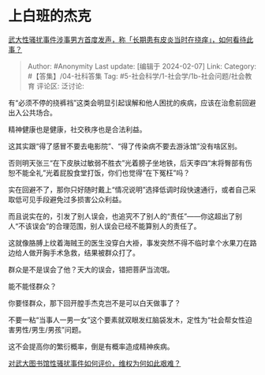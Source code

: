 # 上白班的杰克
[武大性骚扰事件涉事男方首度发声，称「长期患有皮炎当时在挠痒」，如何看待此事？](https://www.zhihu.com/question/642843957/answer/3390201969)

> Author: #Anonymity
> Last update: [编辑于 2024-02-07]
> Link:
> Category:  #【答集】/04-社科答集 
> Tag: #5-社会科学/1-社会学/1b-社会问题/社会教育 
> 评论区:
> 泛讨论:

有“必须不停的挠裤裆”这类会明显引起误解和他人困扰的疾病，应该在治愈前回避出入公共场合。

精神健康也是健康，社交秩序也是合法利益。

这其实跟“得了感冒不要去电影院”、“得了传染病不要去游泳馆”没有啥区别。

否则明天张三“在下皮肤过敏弱不胜衣”光着膀子坐地铁，后天李四“末将臀部有伤恕不能全礼”光着屁股食堂打饭，你们也觉得“在下冤枉”吗？

实在回避不了，那你只好随时戴上“情况说明”选择低调时段快速通行，或者自己采取低可见手段避免过多损害公众利益。

而且说实在的，引发了别人误会，也追究不了别人的“责任”——你这超出了别人“不该误会”的合理范围，别人误会已经不能算别人的责任了。

这就像胳膊上纹着海贼王的医生没穿白大褂，事发突然不得不临时拿个水果刀在路边给人做开胸手术急救，结果被群众打了。

群众是不是误会了他？天大的误会，错把菩萨当流氓。

能不能怪群众？

你要怪群众，那下回开膛手杰克岂不是可以白天做事了？

不要一粘“当事人一男一女”这个要素就双眼发红脑袋发木，定性为“社会帮女性迫害男性/男生/男孩”问题。

这不会提高你的繁衍概率，倒是有概率造成精神疾病。

[对武大图书馆性骚扰事件如何评价，维权为何如此艰难？​](https://www.zhihu.com/question/625687555/answer/3247068566?utm_psn=1738670911891443712)
